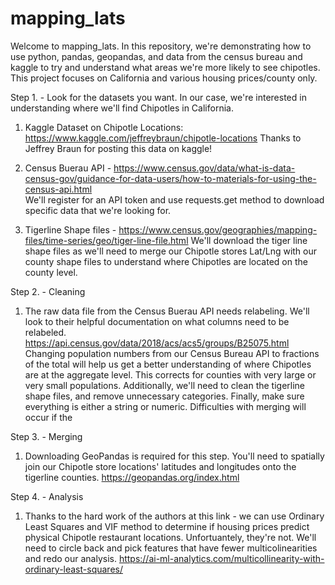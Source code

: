 # mapping_lats

Welcome to mapping_lats. In this repository, we're demonstrating how to use python, pandas, geopandas, and data from the census bureau and kaggle to try and understand what areas we're more likely to see chipotles. This project focuses on California and various housing prices/county only. 

Step 1. - Look for the datasets you want. 
In our case, we're interested in understanding where we'll find Chipotles in California. 
1. Kaggle Dataset on Chipotle Locations: https://www.kaggle.com/jeffreybraun/chipotle-locations
      Thanks to Jeffrey Braun for posting this data on kaggle!

2. Census Buerau API - https://www.census.gov/data/what-is-data-census-gov/guidance-for-data-users/how-to-materials-for-using-the-census-api.html  
      We'll register for an API token and use requests.get method to download specific data that we're looking for. 

3. Tigerline Shape files - https://www.census.gov/geographies/mapping-files/time-series/geo/tiger-line-file.html
      We'll download the tiger line shape files as we'll need to merge our Chipotle stores Lat/Lng with our county shape files to understand where Chipotles are located on the county level.
      
Step 2. - Cleaning
1. The raw data file from the Census Buerau API needs relabeling. We'll look to their helpful documentation on what columns need to be relabeled. https://api.census.gov/data/2018/acs/acs5/groups/B25075.html 
Changing population numbers from our Census Bureau API to fractions of the total will help us get a better understanding of where Chipotles are at the aggregate level. This corrects for counties with very large or very small populations. 
Additionally, we'll need to clean the tigerline shape files, and remove unnecessary categories. 
Finally, make sure everything is either a string or numeric. Difficulties with merging will occur if the 

Step 3. - Merging
1. Downloading GeoPandas is required for this step. You'll need to spatially join our Chipotle store locations' latitudes and longitudes onto the tigerline counties. https://geopandas.org/index.html

Step 4. - Analysis
1. Thanks to the hard work of the authors at this link - we can use Ordinary Least Squares and VIF method to determine if housing prices predict physical Chipotle restaurant locations. Unfortuantely, they're not. We'll need to circle back and pick features that have fewer multicolinearities and redo our analysis. 
https://ai-ml-analytics.com/multicollinearity-with-ordinary-least-squares/

